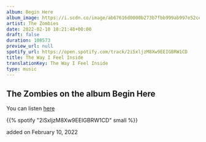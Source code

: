 ```yaml
---
album: Begin Here
album_image: https://i.scdn.co/image/ab67616d0000b273b7fbb999ab997e52cecd01f2
artist: The Zombies
date: 2022-02-10 18:21:48+00:00
draft: false
duration: 108573
preview_url: null
spotify_url: https://open.spotify.com/track/2iSxljzM8Xw9EEIGBRW1CD
title: The Way I Feel Inside
translationKey: The Way I Feel Inside
type: music
---
```


## The Zombies on the album Begin Here

You can listen [here](https://open.spotify.com/track/2iSxljzM8Xw9EEIGBRW1CD)

{{% spotify "2iSxljzM8Xw9EEIGBRW1CD" small %}}

added on February 10, 2022